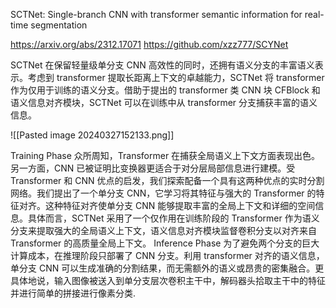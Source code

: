 SCTNet: Single-branch CNN with transformer semantic information for real-time segmentation

https://arxiv.org/abs/2312.17071
https://github.com/xzz777/SCYNet

SCTNet 在保留轻量级单分支 CNN 高效性的同时，还拥有语义分支的丰富语义表示。考虑到 transformer 提取长距离上下文的卓越能力，SCTNet 将 transformer 作为仅用于训练的语义分支。借助于提出的 transformer 类 CNN 块 CFBlock 和语义信息对齐模块，SCTNet 可以在训练中从 transformer 分支捕获丰富的语义信息。

![[Pasted image 20240327152133.png]]

Training Phase 众所周知，Transformer 在捕获全局语义上下文方面表现出色。另一方面，CNN 已被证明比变换器更适合于对分层局部信息进行建模。受 Transformer 和 CNN 优点的启发，我们探索配备一个具有这两种优点的实时分割网络。我们提出了一个单分支 CNN，它学习将其特征与强大的 Transformer 的特征对齐。这种特征对齐使单分支 CNN 能够提取丰富的全局上下文和详细的空间信息。具体而言，SCTNet 采用了一个仅作用在训练阶段的 Transformer 作为语义分支来提取强大的全局语义上下文，语义信息对齐模块监督卷积分支以对齐来自 Transformer 的高质量全局上下文。
Inference Phase 为了避免两个分支的巨大计算成本，在推理阶段只部署了 CNN 分支。利用 transformer 对齐的语义信息，单分支 CNN 可以生成准确的分割结果，而无需额外的语义或昂贵的密集融合。更具体地说，输入图像被送入到单分支层次卷积主干中，解码器头拾取主干中的特征并进行简单的拼接进行像素分类.
